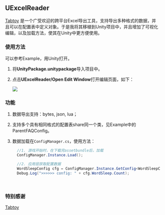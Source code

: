 ## UExcelReader

[Tabtoy](https://github.com/davyxu/tabtoy) 是一个广受欢迎的跨平台Excel导出工具，支持导出多种格式的数据，并且可以在配置表中定义对象。于是我将其移植到Unity项目中，并且增加了可视化编辑，以及加载方法，使其在Unity中更方便使用。

### 使用方法

可以参考Example，用Unity打开。

1. 将**UnityPackage.unitypackage**导入项目中。

2. 点击**UExcelReader/Open Edit Window**打开编辑页面，如下：

   ![](http://url/README/editor_window.png)



### 功能

1. 数据导出支持：bytes, json, lua；

2. 支持多个具有相同格式的配置表share同一个类，见Example中的ParentFAQConfig。

3. 数据加载在`ConfigManager.cs`，使用方法：

   ```c#
     //1. 游戏开始时，在下载完assetbundle后，加载
     ConfigManager.Instance.Load();

     //2. 应用层获取配置数据
     WordSleepConfig cfg = ConfigManager.Instance.GetConfig<WordSleepConfig>();
     Debug.Log(">>>>>> config: " + cfg.WordSleep.Count);
   ```

   ​

### 特别感谢

[Tabtoy](https://github.com/davyxu/tabtoy) 
